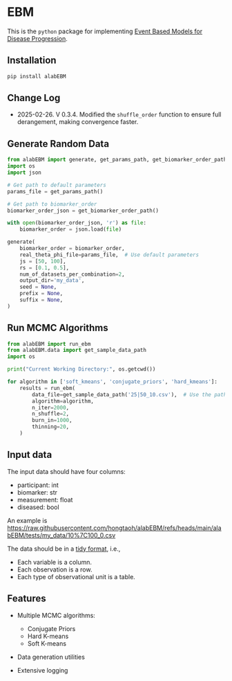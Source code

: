 # EBM 

This is the `python` package for implementing [Event Based Models for Disease Progression](https://ebmbook.vercel.app/). 

## Installation

```bash
pip install alabEBM
```

## Change Log

- 2025-02-26. V 0.3.4. Modified the `shuffle_order` function to ensure full derangement, making convergence faster. 

## Generate Random Data

```py
from alabEBM import generate, get_params_path, get_biomarker_order_path
import os
import json 

# Get path to default parameters
params_file = get_params_path()

# Get path to biomarker_order
biomarker_order_json = get_biomarker_order_path()

with open(biomarker_order_json, 'r') as file:
    biomarker_order = json.load(file)

generate(
    biomarker_order = biomarker_order,
    real_theta_phi_file=params_file,  # Use default parameters
    js = [50, 100],
    rs = [0.1, 0.5],
    num_of_datasets_per_combination=2,
    output_dir='my_data',
    seed = None,
    prefix = None,
    suffix = None,
)
```

## Run MCMC Algorithms 

```py
from alabEBM import run_ebm
from alabEBM.data import get_sample_data_path
import os

print("Current Working Directory:", os.getcwd())

for algorithm in ['soft_kmeans', 'conjugate_priors', 'hard_kmeans']:
    results = run_ebm(
        data_file=get_sample_data_path('25|50_10.csv'),  # Use the path helper
        algorithm=algorithm,
        n_iter=2000,
        n_shuffle=2,
        burn_in=1000,
        thinning=20,
    )
```

## Input data

The input data should have four columns:

- participant: int
- biomarker: str
- measurement: float
- diseased: bool 

An example is https://raw.githubusercontent.com/hongtaoh/alabEBM/refs/heads/main/alabEBM/tests/my_data/10%7C100_0.csv

The data should be in a [tidy format](https://vita.had.co.nz/papers/tidy-data.pdf), i.e.,

- Each variable is a column. 
- Each observation is a row. 
- Each type of observational unit is a table. 

## Features

- Multiple MCMC algorithms:
    - Conjugate Priors
    - Hard K-means
    - Soft K-means

- Data generation utilities
- Extensive logging


